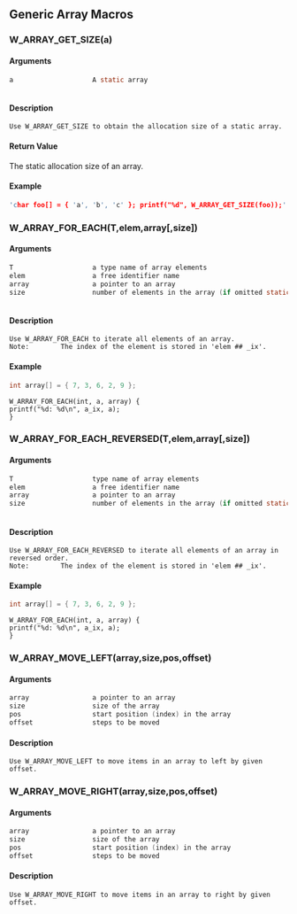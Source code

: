 ## Generic Array Macros
    
### W_ARRAY_GET_SIZE(a)
    
#### Arguments
```C
a                    A static array
    
```
#### Description
    Use W_ARRAY_GET_SIZE to obtain the allocation size of a static array.
#### Return Value
The static allocation size of an array.
#### Example
```C
'char foo[] = { 'a', 'b', 'c' }; printf("%d", W_ARRAY_GET_SIZE(foo));' prints '3'.
```
    
### W_ARRAY_FOR_EACH(T,elem,array[,size])
    
#### Arguments
```C
T                    a type name of array elements
elem                 a free identifier name
array                a pointer to an array
size                 number of elements in the array (if omitted static size obtained using sizeof is used)
    
```
#### Description
    Use W_ARRAY_FOR_EACH to iterate all elements of an array.
    Note:        The index of the element is stored in 'elem ## _ix'.
#### Example
```C
int array[] = { 7, 3, 6, 2, 9 };
```
    W_ARRAY_FOR_EACH(int, a, array) {
    printf("%d: %d\n", a_ix, a);
    }
    
### W_ARRAY_FOR_EACH_REVERSED(T,elem,array[,size])
    
#### Arguments
```C
T                    type name of array elements
elem                 a free identifier name
array                a pointer to an array
size                 number of elements in the array (if omitted static size obtained using sizeof is used)
    
```
#### Description
    Use W_ARRAY_FOR_EACH_REVERSED to iterate all elements of an array in reversed order.
    Note:        The index of the element is stored in 'elem ## _ix'.
#### Example
```C
int array[] = { 7, 3, 6, 2, 9 };
```
    W_ARRAY_FOR_EACH(int, a, array) {
    printf("%d: %d\n", a_ix, a);
    }
    
### W_ARRAY_MOVE_LEFT(array,size,pos,offset)
#### Arguments
```C
array                a pointer to an array
size                 size of the array
pos                  start position (index) in the array
offset               steps to be moved
```
#### Description
    Use W_ARRAY_MOVE_LEFT to move items in an array to left by given offset.
    
### W_ARRAY_MOVE_RIGHT(array,size,pos,offset)
#### Arguments
```C
array                a pointer to an array
size                 size of the array
pos                  start position (index) in the array
offset               steps to be moved
```
#### Description
    Use W_ARRAY_MOVE_RIGHT to move items in an array to right by given offset.
